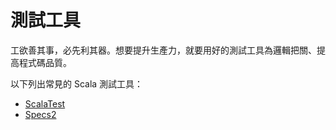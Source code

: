 # 測試工具

工欲善其事，必先利其器。想要提升生產力，就要用好的測試工具為邏輯把關、提高程式碼品質。

以下列出常見的 Scala 測試工具：
- [ScalaTest](https://github.com/hugolu/learn-scala/blob/master/testing-tools/ScalaTest.md)
- [Specs2](https://github.com/hugolu/learn-scala/blob/master/testing-tools/Specs2.md)
